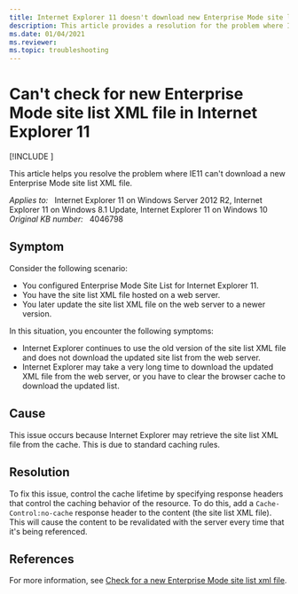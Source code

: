 ```yaml
---
title: Internet Explorer 11 doesn't download new Enterprise Mode site list XML file
description: This article provides a resolution for the problem where IE11 can't download a new Enterprise Mode site list XML file.
ms.date: 01/04/2021
ms.reviewer: 
ms.topic: troubleshooting
---
```

# Can't check for new Enterprise Mode site list XML file in Internet Explorer 11

[!INCLUDE [](../../../includes/browsers-important.md)]

This article helps you resolve the problem where IE11 can't download a new Enterprise Mode site list XML file.

_Applies to:_ &nbsp; Internet Explorer 11 on Windows Server 2012 R2, Internet Explorer 11 on Windows 8.1 Update, Internet Explorer 11 on Windows 10  
_Original KB number:_ &nbsp; 4046798

## Symptom

Consider the following scenario:

- You configured Enterprise Mode Site List for Internet Explorer 11.
- You have the site list XML file hosted on a web server.
- You later update the site list XML file on the web server to a newer version.

In this situation, you encounter the following symptoms:

- Internet Explorer continues to use the old version of the site list XML file and does not download the updated site list from the web server.
- Internet Explorer may take a very long time to download the updated XML file from the web server, or you have to clear the browser cache to download the updated list.  

## Cause

This issue occurs because Internet Explorer may retrieve the site list XML file from the cache. This is due to standard caching rules.  

## Resolution

To fix this issue, control the cache lifetime by specifying response headers that control the caching behavior of the resource. To do this, add a `Cache-Control:no-cache` response header to the content (the site list XML file). This will cause the content to be revalidated with the server every time that it's being referenced.  

## References  

For more information, see [Check for a new Enterprise Mode site list xml file](/internet-explorer/ie11-deploy-guide/check-for-new-enterprise-mode-site-list-xml-file).
